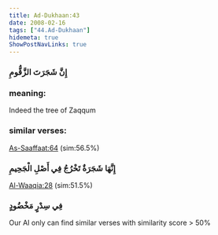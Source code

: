 ```yaml
---
title: Ad-Dukhaan:43
date: 2008-02-16
tags: ["44.Ad-Dukhaan"]
hidemeta: true 
ShowPostNavLinks: true 
---
```

### إِنَّ شَجَرَتَ الزَّقُّومِ
### meaning: 
Indeed the tree of Zaqqum
### similar verses: 

[As-Saaffaat:64](/37/64) (sim:56.5%)

### إِنَّهَا شَجَرَةٌ تَخْرُجُ فِي أَصْلِ الْجَحِيمِ

[Al-Waaqia:28](/56/28) (sim:51.5%)

### فِي سِدْرٍ مَخْضُودٍ

Our AI only can find similar verses with similarity score > 50% 


